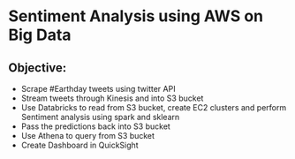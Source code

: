 # Sentiment Analysis using AWS on Big Data
## Objective:
- Scrape #Earthday tweets using twitter API
- Stream tweets through Kinesis and into S3 bucket
- Use Databricks to read from S3 bucket, create EC2 clusters and perform Sentiment analysis using spark and sklearn
- Pass the predictions back into S3 bucket
- Use Athena to query from S3 bucket
- Create Dashboard in QuickSight
